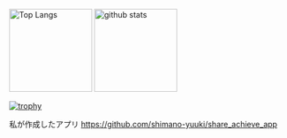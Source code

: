<p align="left"> 
  <img alt="Top Langs" height="150px" src="https://github-readme-stats.vercel.app/api/top-langs/?username=shimano-yuuki&layout=compact&show_icons=true&theme=onedark" />
  <img alt="github stats" height="150px" src="https://github-readme-stats.vercel.app/api?username=shimano-yuuki&theme=onedark&show_icons=ture" />
</p>

[![trophy](https://github-profile-trophy.vercel.app/?username=shimano-yuuki&theme=onedark&column=7
)](https://github.com/ryo-ma/github-profile-trophy)


私が作成したアプリ
https://github.com/shimano-yuuki/share_achieve_app
